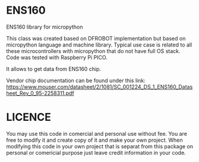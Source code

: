 # ENS160
ENS160 library for micropython

This class was created based on DFROBOT implementation but based on micropython language and machine library. Typical use case is related to all these microcontrollers with micropython that do not have full OS stack. Code was tested with Raspberry Pi PICO.

It allows to get data from ENS160 chip.

Vendor chip documentation can be found under this link:
https://www.mouser.com/datasheet/2/1081/SC_001224_DS_1_ENS160_Datasheet_Rev_0_95-2258311.pdf

# LICENCE

You may use this code in comercial and personal use without fee. You are free to modify it and create copy of it and make your own project. When modifying this code in your own project that is separat from this package on personal or comericial purpose just leave credit information in your code.

